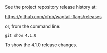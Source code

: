 See the project repository release history at:

https://github.com/cfpb/wagtail-flags/releases

or, from the command line:

```
git show 4.1.0
```

To show the 4.1.0 release changes.

